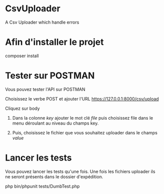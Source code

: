 # CsvUploader
A Csv Uploader which handle errors

# Afin d'installer le projet
composer install

# Tester sur POSTMAN
Vous pouvez tester l'API sur POSTMAN

Choisissez le verbe POST et ajouter l'URL https://127.0.0.1:8000/csv/upload

Cliquez sur body

1) Dans la colonne *key* ajouter le mot clé *file* puis choisissez file dans le menu déroulant au niveau du champs key.

2) Puis, choisissez le fichier que vous souhaitez uploader dans le champs *value*

# Lancer les tests
Vous pouvez lancer les tests qu'une fois. Une fois les fichiers uploader ils ne seront présents dans le dossier d'expédition.

php bin/phpunit tests/DumbTest.php



